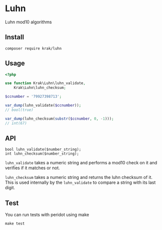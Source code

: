 # Luhn

Luhn mod10 algorithms

## Install

```
composer require krak/luhn
```

## Usage

```php
<?php

use function Krak\Luhn\luhn_validate,
    Krak\Luhn\luhn_checksum;

$ccnumber = '79927398713';

var_dump(luhn_validate($ccnumber));
// bool(true)

var_dump(luhn_checksum(substr($ccnumber, 0, -1)));
// int(67)
```

## API

```
bool luhn_validate($number_string);
int luhn_checksum($number_string);
```

`luhn_validate` takes a numeric string and performs a mod10 check on it and verifies if it matches or not.

`luhn_checksum` takes a numeric string and returns the luhn checksum of it. This is used internally by the `luhn_validate` to compare a string with its last digit.


## Test

You can run tests with peridot using make

```
make test
```
